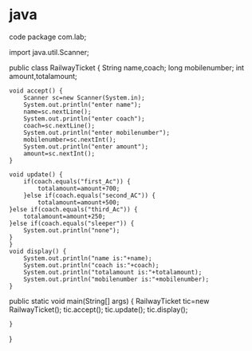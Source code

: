 # java
code
package com.lab;

import java.util.Scanner;

public class RailwayTicket {
	String name,coach;
	long mobilenumber;
	int amount,totalamount;
	
	void accept() {
		Scanner sc=new Scanner(System.in);
		System.out.println("enter name");
		name=sc.nextLine();
		System.out.println("enter coach");
		coach=sc.nextLine();
		System.out.println("enter mobilenumber");
		mobilenumber=sc.nextInt();
		System.out.println("enter amount");
		amount=sc.nextInt();
	}
	
	void update() {
		if(coach.equals("first_Ac")) {
			totalamount=amount+700;
		}else if(coach.equals("second_AC")) {
			totalamount=amount+500;
	}else if(coach.equals("third_Ac")) {
		totalamount=amount+250;
	}else if(coach.equals("sleeper")) {
		System.out.println("none");
	}
	}
	void display() {
		System.out.println("name is:"+name);
		System.out.println("coach is:"+coach);
		System.out.println("totalamount is:"+totalamount);
		System.out.println("mobilenumber is:"+mobilenumber);
	}
public  static void main(String[] args) {
	RailwayTicket tic=new RailwayTicket();
	tic.accept();
	tic.update();
	tic.display();
		

	}

}
